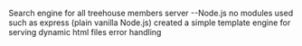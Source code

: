Search engine for all treehouse members
server --Node.js
no modules used such as express (plain vanilla Node.js)
created a simple template engine for serving dynamic html files
error handling
